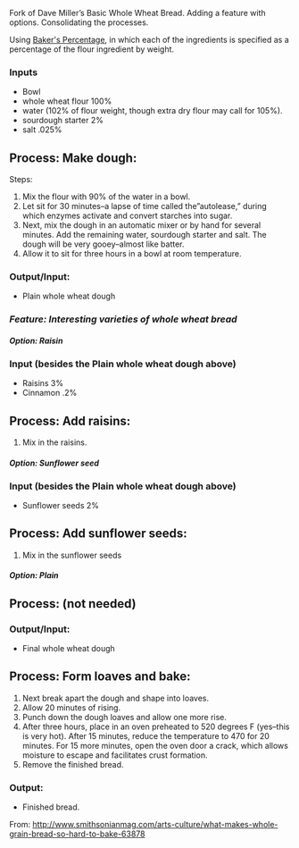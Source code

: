 Fork of Dave Miller’s Basic Whole Wheat Bread.  Adding a feature with options.  Consolidating the processes.

Using [Baker's Percentage](https://en.wikipedia.org/wiki/Baker_percentage), in which each of the ingredients is specified as a percentage of the flour ingredient by weight.

### Inputs

* Bowl
* whole wheat flour 100%
* water (102% of flour weight, though extra dry flour may call for 105%). 
* sourdough starter 2%
* salt .025%

## Process: Make dough:

Steps:

1. Mix the flour with 90% of the water in a bowl. 
2. Let sit for 30 minutes–a lapse of time called the”autolease,” during which enzymes activate and convert starches into sugar.
3. Next, mix the dough in an automatic mixer or by hand for several minutes. Add the remaining water, sourdough starter and salt. The dough will be very gooey–almost like batter. 
4. Allow it to sit for three hours in a bowl at room temperature.

### Output/Input:

* Plain whole wheat dough

###  *Feature: Interesting varieties of whole wheat bread*

#### *Option: Raisin*

### Input (besides the Plain whole wheat dough above)

* Raisins 3%
* Cinnamon .2%

## Process: Add raisins:

1. Mix in the raisins.

#### *Option: Sunflower seed*

### Input (besides the Plain whole wheat dough above)

* Sunflower seeds 2%

## Process: Add sunflower seeds:

1. Mix in the sunflower seeds

#### *Option: Plain*

## Process: (not needed)

### Output/Input:

* Final whole wheat dough

## Process: Form loaves and bake:

1. Next break apart the dough and shape into loaves. 
2. Allow 20 minutes of rising. 
3. Punch down the dough loaves and allow one more rise. 
4. After three hours, place in an oven preheated to 520 degrees F (yes–this is very hot). After 15 minutes, reduce the temperature to 470 for 20 minutes. For 15 more minutes, open the oven door a crack, which allows moisture to escape and facilitates crust formation. 
5. Remove the finished bread.

### Output: 

* Finished bread.

From: http://www.smithsonianmag.com/arts-culture/what-makes-whole-grain-bread-so-hard-to-bake-63878
